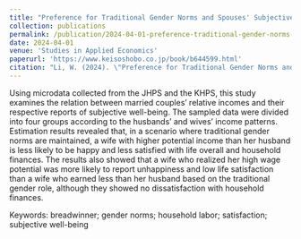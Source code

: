 ```yaml
---
title: "Preference for Traditional Gender Norms and Spouses' Subjective Well-Being"
collection: publications
permalink: /publication/2024-04-01-preference-traditional-gender-norms-spouses-wellbeing
date: 2024-04-01
venue: 'Studies in Applied Economics'
paperurl: 'https://www.keisoshobo.co.jp/book/b644599.html'
citation: "Li, W. (2024). \"Preference for Traditional Gender Norms and Spouses' Subjective Well-Being.\" <i>Studies in Applied Economics</i>, 16, 1-17."
---
```


Using microdata collected from the JHPS and the KHPS, this study examines the relation between married couples’ relative incomes and their respective reports of subjective well-being. The sampled data were divided into four groups according to the husbands’ and wives’ income patterns. Estimation results revealed that, in a scenario where traditional gender norms are maintained, a wife with higher potential income than her husband is less likely to be happy and less satisfied with life overall and household finances. The results also showed that a wife who realized her high wage potential was more likely to report unhappiness and low life satisfaction than a wife who earned less than her husband based on the traditional gender role, although they showed no dissatisfaction with household finances.

Keywords: breadwinner; gender norms; household labor; satisfaction; subjective well-being
